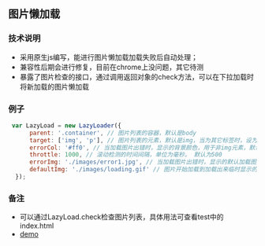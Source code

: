## 图片懒加载

### 技术说明
- 采用原生js编写，能进行图片懒加载加载失败后自动处理；
- 兼容性后期会进行修复，目前在chrome上没问题，其它待测
- 暴露了图片检查的接口，通过调用返回对象的check方法，可以在下拉加载时将新加载的图片懒加载

### 例子
```javascript 
 var LazyLoad = new LazyLoader({
      parent: '.container', // 图片列表的容器，默认是body
      target: ['img', 'p'], // 图片列表的元素，默认是img，当为其它标签时，设为其背景
      errorCol: '#ff0', // 当加载图片出错时，显示的背景颜色，用于非img元素，默认红色
      throttle: 1000, // 滚动检测的时间间隔，单位为毫秒。 默认为500
      errorImg: './images/error1.jpg', // 当加载图片出错时，显示的默认加载图片
      defaultImg: './images/loading.gif' // 图片开始加载到加载出来临时显示的图片
  });
```
### 备注
  - 可以通过LazyLoad.check检查图片列表，具体用法可查看test中的index.html
  - [demo](https://maxycode.github.io/ImgLazyLoad/test/)

